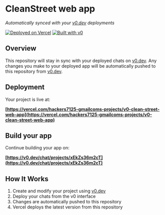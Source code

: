 # CleanStreet web app

*Automatically synced with your [v0.dev](https://v0.dev) deployments*

[![Deployed on Vercel](https://img.shields.io/badge/Deployed%20on-Vercel-black?style=for-the-badge&logo=vercel)](https://vercel.com/hackers7125-gmailcoms-projects/v0-clean-street-web-app)
[![Built with v0](https://img.shields.io/badge/Built%20with-v0.dev-black?style=for-the-badge)](https://v0.dev/chat/projects/xEkZs36m2cT)

## Overview

This repository will stay in sync with your deployed chats on [v0.dev](https://v0.dev).
Any changes you make to your deployed app will be automatically pushed to this repository from [v0.dev](https://v0.dev).

## Deployment

Your project is live at:

**[https://vercel.com/hackers7125-gmailcoms-projects/v0-clean-street-web-app](https://vercel.com/hackers7125-gmailcoms-projects/v0-clean-street-web-app)**

## Build your app

Continue building your app on:

**[https://v0.dev/chat/projects/xEkZs36m2cT](https://v0.dev/chat/projects/xEkZs36m2cT)**

## How It Works

1. Create and modify your project using [v0.dev](https://v0.dev)
2. Deploy your chats from the v0 interface
3. Changes are automatically pushed to this repository
4. Vercel deploys the latest version from this repository